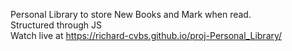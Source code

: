 Personal Library to store New Books and Mark when read. <br>
Structured through JS <br>
Watch live at https://richard-cvbs.github.io/proj-Personal_Library/

